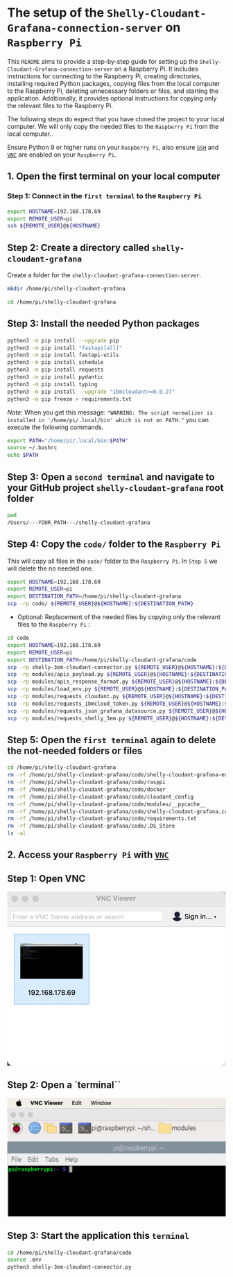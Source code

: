 # The setup of the `Shelly-Cloudant-Grafana-connection-server` on `Raspberry Pi`

This `README` aims to provide a step-by-step guide for setting up the `Shelly-Cloudant-Grafana-connection-server` on a Raspberry Pi. It includes instructions for connecting to the Raspberry Pi, creating directories, installing required Python packages, copying files from the local computer to the Raspberry Pi, deleting unnecessary folders or files, and starting the application. Additionally, it provides optional instructions for copying only the relevant files to the Raspberry Pi.

The following steps do expect that you have cloned the project to your local computer.
We will only copy the needed files to the `Raspberry Pi` from the local computer.

Ensure Python 9 or higher runs on your `Raspberry Pi`, also ensure [`SSH`](https://en.wikipedia.org/wiki/Secure_Shell) and [`VNC`](https://de.wikipedia.org/wiki/Virtual_Network_Computing) are enabled on your `Raspberry Pi`.

## 1. Open the first terminal on your local computer

### Step 1: Connect in the `first terminal` to the `Raspberry Pi`

```sh
export HOSTNAME=192.168.178.69
export REMOTE_USER=pi
ssh ${REMOTE_USER}@${HOSTNAME}
```

## Step 2: Create a directory called  `shelly-cloudant-grafana`

Create a folder for the `shelly-cloudant-grafana-connection-server`.


```sh
mkdir /home/pi/shelly-cloudant-grafana
```

```sh
cd /home/pi/shelly-cloudant-grafana
```

## Step 3: Install the needed Python packages 

```sh
python3 -m pip install --upgrade pip
python3 -m pip install "fastapi[all]"
python3 -m pip install fastapi-utils
python3 -m pip install schedule
python3 -m pip install requests
python3 -m pip install pydantic
python3 -m pip install typing
python3 -m pip install --upgrade "ibmcloudant>=0.0.27"
python3 -m pip freeze > requirements.txt 
```

_Note:_ When you get this message: `"WARNING: The script normalizer is installed in '/home/pi/.local/bin' which is not on PATH."` you can execute the following commands.

```sh
export PATH="/home/pi/.local/bin:$PATH"
source ~/.bashrc
echo $PATH
```

## Step 3: Open a `second terminal` and navigate to your GitHub project `shelly-cloudant-grafana` root folder

```sh
pwd
/Users/---YOUR_PATH---/shelly-cloudant-grafana
```

## Step 4: Copy the `code/` folder to the `Raspberry Pi`

This will copy all files in the `code/` folder to the `Raspberry Pi`.
In `Step 5` we will delete the no needed one.

```sh
export HOSTNAME=192.168.178.69
export REMOTE_USER=pi
export DESTINATION_PATH=/home/pi/shelly-cloudant-grafana
scp -rp code/ ${REMOTE_USER}@${HOSTNAME}:${DESTINATION_PATH}
```

* Optional: Replacement of the needed files by copying only the relevant files to the `Raspberry Pi` :

```sh
cd code
export HOSTNAME=192.168.178.69
export REMOTE_USER=pi
export DESTINATION_PATH=/home/pi/shelly-cloudant-grafana/code
scp -rp shelly-3em-cloudant-connector.py ${REMOTE_USER}@${HOSTNAME}:${DESTINATION_PATH}
scp -rp modules/apis_payload.py ${REMOTE_USER}@${HOSTNAME}:${DESTINATION_PATH}/modules
scp -rp modules/apis_response_format.py ${REMOTE_USER}@${HOSTNAME}:${DESTINATION_PATH}/modules
scp -rp modules/load_env.py ${REMOTE_USER}@${HOSTNAME}:${DESTINATION_PATH}/modules
scp -rp modules/requests_cloudant.py ${REMOTE_USER}@${HOSTNAME}:${DESTINATION_PATH}/modules
scp -rp modules/requests_ibmcloud_token.py ${REMOTE_USER}@${HOSTNAME}:${DESTINATION_PATH}/modules
scp -rp modules/requests_json_grafana_datasource.py ${REMOTE_USER}@${HOSTNAME}:${DESTINATION_PATH}/modules
scp -rp modules/requests_shelly_3em.py ${REMOTE_USER}@${HOSTNAME}:${DESTINATION_PATH}/modules
```

## Step 5: Open the `first terminal` again to delete the not-needed folders or files

```sh
cd /home/pi/shelly-cloudant-grafana
rm -rf /home/pi/shelly-cloudant-grafana/code/shelly-cloudant-grafana-env-3.11
rm -rf /home/pi/shelly-cloudant-grafana/code/rasppi
rm -rf /home/pi/shelly-cloudant-grafana/code/docker
rm -rf /home/pi/shelly-cloudant-grafana/code/cloudant_config
rm -rf /home/pi/shelly-cloudant-grafana/code/modules/__pycache__
rm -rf /home/pi/shelly-cloudant-grafana/code/shelly-cloudant-grafana.code-workspace
rm -rf /home/pi/shelly-cloudant-grafana/code/requirements.txt
rm -rf /home/pi/shelly-cloudant-grafana/code/.DS_Store
ls -al
```

##  2. Access your `Raspberry Pi` with [`VNC`](https://www.realvnc.com/en/)

## Step 1: Open VNC

![](./../../images/48.png)


## Step 2: Open a `terminal``

![](./../../images/49.png)

## Step 3: Start the application this `terminal`

```sh
cd /home/pi/shelly-cloudant-grafana/code
source .env
python3 shelly-3em-cloudant-connector.py
```

